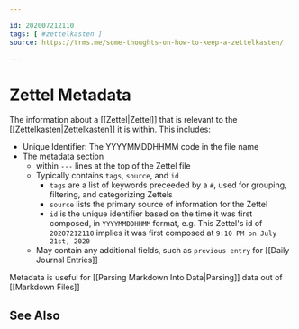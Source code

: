 ```yaml
---

id: 202007212110
tags: [ #zettelkasten ]
source: https://trms.me/some-thoughts-on-how-to-keep-a-zettelkasten/

---
```


# Zettel Metadata

The information about a [[Zettel|Zettel]] that is relevant to the [[Zettelkasten|Zettelkasten]] it is within. This includes:
 
 - Unique Identifier: The YYYYMMDDHHMM code in the file name
 - The metadata section
   - within `---` lines at the top of the Zettel file
   - Typically contains `tags`, `source`, and `id`
	   - `tags` are a list of keywords preceeded by a `#`, used for grouping, filtering, and categorizing Zettels
	   - `source` lists the primary source of information for the Zettel
	   - `id` is the unique identifier based on the time it was first composed, in `YYYYMMDDHHMM` format, e.g. This Zettel's id of `20207212110` implies it was first composed at `9:10 PM on July 21st, 2020`
   - May contain any additional fields, such as `previous entry` for [[Daily Journal Entries]]

Metadata is useful for [[Parsing Markdown Into Data|Parsing]] data out of [[Markdown Files]]

## See Also